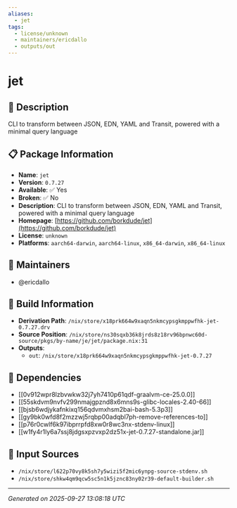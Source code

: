 ```yaml
---
aliases:
  - jet
tags:
  - license/unknown
  - maintainers/ericdallo
  - outputs/out
---
```


# jet

## 📝 Description

CLI to transform between JSON, EDN, YAML and Transit, powered with a minimal query language

## 📋 Package Information

- **Name**: `jet`
- **Version**: `0.7.27`
- **Available**: ✅ Yes
- **Broken**: ✅ No
- **Description**: CLI to transform between JSON, EDN, YAML and Transit, powered with a minimal query language
- **Homepage**: [https://github.com/borkdude/jet](https://github.com/borkdude/jet)
- **License**: `unknown`
- **Platforms**: `aarch64-darwin`, `aarch64-linux`, `x86_64-darwin`, `x86_64-linux`
## 👥 Maintainers

- @ericdallo


## 🔧 Build Information

- **Derivation Path**: `/nix/store/x18prk664w9xaqn5nkmcypsgkmppwfhk-jet-0.7.27.drv`
- **Source Position**: `/nix/store/ns30sqxb36k8jrds8z18rv96bpnwc60d-source/pkgs/by-name/je/jet/package.nix:31`
- **Outputs**:
  - `out`:  `/nix/store/x18prk664w9xaqn5nkmcypsgkmppwfhk-jet-0.7.27`

## 🔗 Dependencies

- [[0v912wpr8lzbvwkw32j7yh7410p61qdf-graalvm-ce-25.0.0]]
- [[55skdvm9nvfv299nmajgpznd8x6mns9s-glibc-locales-2.40-66]]
- [[bjsb6wdjykafnkixq156qdvmxhsm2bai-bash-5.3p3]]
- [[gy9bk0wfd8f2mzzwj5rqbp00adqbl7ph-remove-references-to]]
- [[p76r0cwlf6k97ibprrpfd8xw0r8wc3nx-stdenv-linux]]
- [[w1fy4r1ly6a7ssj8jdgsxpzvxp2dz51x-jet-0.7.27-standalone.jar]]

## 📁 Input Sources

- `/nix/store/l622p70vy8k5sh7y5wizi5f2mic6ynpg-source-stdenv.sh`
- `/nix/store/shkw4qm9qcw5sc5n1k5jznc83ny02r39-default-builder.sh`

---
*Generated on 2025-09-27 13:08:18 UTC*
